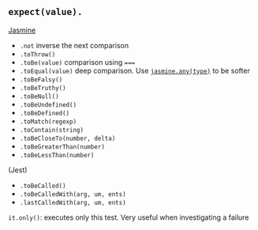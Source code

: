 
`expect(value).`
------------

[Jasmine](http://jasmine.github.io/1.3/introduction.html?spec=Included%20matchers%3A%20The%20%27toThrow%27%20matcher%20is%20for%20testing%20if%20a%20function%20throws%20an%20exception.#section-Included_Matchers)
  - `.not` inverse the next comparison
  - `.toThrow()`
  - `.toBe(value)` comparison using `===`
  - `.toEqual(value)` deep comparison. Use [`jasmine.any(type)`](http://jasmine.github.io/1.3/introduction.html#section-Matching_Anything_with_<code>jasmine.any</code>) to be softer
  - `.toBeFalsy()`
  - `.toBeTruthy()`
  - `.toBeNull()`
  - `.toBeUndefined()`
  - `.toBeDefined()`
  - `.toMatch(regexp)`
  - `.toContain(string)`
  - `.toBeCloseTo(number, delta)`
  - `.toBeGreaterThan(number)`
  - `.toBeLessThan(number)`

(Jest)
  - `.toBeCalled()`
  - `.toBeCalledWith(arg, um, ents)`
  - `.lastCalledWith(arg, um, ents)`
  


`it.only()`: executes only this test. Very useful when investigating a failure
